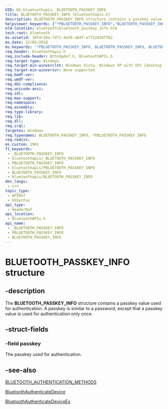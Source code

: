 ```yaml
---
UID: NS:bluetoothapis._BLUETOOTH_PASSKEY_INFO
title: BLUETOOTH_PASSKEY_INFO (bluetoothapis.h)
description: BLUETOOTH_PASSKEY_INFO structure contains a passkey value used for authentication. A passkey is similar to a password, except that a passkey value is used for authentication only once.
helpviewer_keywords: ["*PBLUETOOTH_PASSKEY_INFO","BLUETOOTH_PASSKEY_INFO","BLUETOOTH_PASSKEY_INFO structure [Bluetooth]","PBLUETOOTH_PASSKEY_INFO","PBLUETOOTH_PASSKEY_INFO structure pointer [Bluetooth]","bluetooth.bluetooth_passkey_info","bluetoothapis/BLUETOOTH_PASSKEY_INFO","bluetoothapis/PBLUETOOTH_PASSKEY_INFO"]
old-location: bluetooth\bluetooth_passkey_info.htm
tech.root: bluetooth
ms.assetid: 18f4c26a-7d71-4af0-a8df-a7722028ff62
ms.date: 12/05/2018
ms.keywords: '*PBLUETOOTH_PASSKEY_INFO, BLUETOOTH_PASSKEY_INFO, BLUETOOTH_PASSKEY_INFO structure [Bluetooth], PBLUETOOTH_PASSKEY_INFO, PBLUETOOTH_PASSKEY_INFO structure pointer [Bluetooth], bluetooth.bluetooth_passkey_info, bluetoothapis/BLUETOOTH_PASSKEY_INFO, bluetoothapis/PBLUETOOTH_PASSKEY_INFO'
req.header: bluetoothapis.h
req.include-header: Bthsdpdef.h, BluetoothAPIs.h
req.target-type: Windows
req.target-min-winverclnt: Windows Vista, Windows XP with SP2 [desktop apps only]
req.target-min-winversvr: None supported
req.kmdf-ver: 
req.umdf-ver: 
req.ddi-compliance: 
req.unicode-ansi: 
req.idl: 
req.max-support: 
req.namespace: 
req.assembly: 
req.type-library: 
req.lib: 
req.dll: 
req.irql: 
targetos: Windows
req.typenames: BLUETOOTH_PASSKEY_INFO, *PBLUETOOTH_PASSKEY_INFO
req.redist: 
ms.custom: 19H1
f1_keywords:
 - _BLUETOOTH_PASSKEY_INFO
 - bluetoothapis/_BLUETOOTH_PASSKEY_INFO
 - PBLUETOOTH_PASSKEY_INFO
 - bluetoothapis/PBLUETOOTH_PASSKEY_INFO
 - BLUETOOTH_PASSKEY_INFO
 - bluetoothapis/BLUETOOTH_PASSKEY_INFO
dev_langs:
 - c++
topic_type:
 - APIRef
 - kbSyntax
api_type:
 - HeaderDef
api_location:
 - BluetoothAPIs.h
api_name:
 - _BLUETOOTH_PASSKEY_INFO
 - PBLUETOOTH_PASSKEY_INFO
 - BLUETOOTH_PASSKEY_INFO
---
```


# BLUETOOTH_PASSKEY_INFO structure


## -description

The <b>BLUETOOTH_PASSKEY_INFO</b> structure contains a passkey  value used  for authentication.  A passkey is similar to a password, except that a passkey value is used for authentication only once.

## -struct-fields

### -field passkey

The passkey used for authentication.

## -see-also

<a href="/windows/desktop/api/bluetoothapis/ne-bluetoothapis-bluetooth_authentication_method">BLUETOOTH_AUTHENTICATION_METHODS</a>



<a href="/windows/desktop/api/bluetoothapis/nf-bluetoothapis-bluetoothauthenticatedevice">BluetoothAuthenticateDevice</a>



<a href="/windows/desktop/api/bluetoothapis/nf-bluetoothapis-bluetoothauthenticatedeviceex">BluetoothAuthenticateDeviceEx</a>

